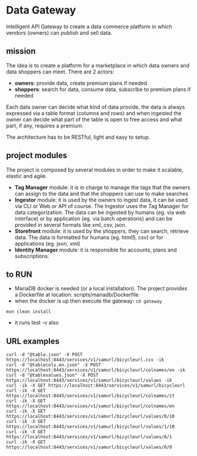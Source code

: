 # Data Gateway
Intelligent API Gateway to create a data commerce platform in which vendors (owners) can publish and sell data.

## mission
The idea is to create a platform for a marketplace in which data owners and data shoppers can meet. There are 2 actors: 
- **owners**: provide data, create premium plans if needed
- **shoppers**: search for data, consume data, subscribe to premium plans if needed

Each data owner can decide what kind of data provide, the data is always expressed via a table format (columns and rows) and when ingested the owner can decide what part of the table is open to free access and what part, if any, requires a premium. 

The architecture has to be RESTful, light and easy to setup. 

## project modules
The project is composed by several modules in order to make it scalable, elastic and agile.

- **Tag Manager** module: it is in charge to manage the tags that the owners can assign to the data and that the shoppers can use to make searches
- **Ingestor** module: it is used by the owners to ingest data, it can be used via CLI or Web or API of course. The Ingestor uses the Tag Manager for data categorization. The data can be ingested by humans (eg. via web interface) or by application (eg. via batch operations) and can be provided in several formats like xml, csv, json.
- **Storefront** module: it is used by the shoppers, they can search, retrieve data. The data is formatted for humans (eg. html5, csv) or for applications (eg. json, xml)
- **Identity Manager** module: it is responsible for accounts, plans and subscriptions.

## to RUN
- MariaDB docker is needed (or a local installation). The project provides a Dockerfile at location: scripts/mariadb/Dockerfile
- when the docker is up then execute the gateway:
`cd gateway`

`mvn clean install`

- it runs test -v also

## URL examples

```
curl -d "@table.json" -X POST https://localhost:8443/services/v1/samurl/bicycleurl.csv -ik
curl -d "@tablecols.en.json" -X POST https://localhost:8443/services/v1/samurl/bicycleurl/colnames/en -ik
curl -d "@tablevalues.json" -X POST https://localhost:8443/services/v1/samurl/bicycleurl/values -ik
curl -ik -X GET https://localhost:8443/services/v1/samurl/bicycleurl
curl -ik -X GET https://localhost:8443/services/v1/samurl/bicycleurl/colnames/it
curl -ik -X GET https://localhost:8443/services/v1/samurl/bicycleurl/colnames/en
curl -ik -X GET https://localhost:8443/services/v1/samurl/bicycleurl/values/0/10
curl -ik -X GET https://localhost:8443/services/v1/samurl/bicycleurl/values/1/10
curl -ik -X GET https://localhost:8443/services/v1/samurl/bicycleurl/values/0/1
curl -ik -X GET https://localhost:8443/services/v1/samurl/bicycleurl/values/0/0
```
